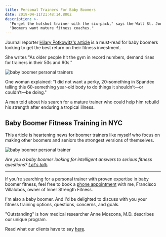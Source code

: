 ```yaml
---
title: Personal Trainers For Baby Boomers
date: 2019-04-11T21:48:14.800Z
description: >-
  "Forget the hotshot trainer with the six-pack," says the Wall St. Journal. 
  "Boomers want mature fitness coaches."
---
```

Journal reporter <a href="https://www.wsj.com/articles/forget-the-hotshot-trainer-with-the-six-pack-boomers-want-mature-fitness-coaches-11554557400" target="blank">Hilary Potkowitz's article</a> is a must-read for baby boomers looking to get the best return on their fitness investment. 

She writes "As older people hit the gym in record numbers, demand rises for trainers in their 50s and 60s."

![baby boomer personal trainers](/img/inner-strength-fitness-nyc.png "baby boomer personal trainers")

One woman explained: "I did not want a perky, 20-something in Spandex telling this 60-something year-old body to do things it shouldn’t—or couldn’t—be doing."

A man told about his search for a mature trainer who could help him rebuild his strength after enduring a tropical illness.

## Baby Boomer Fitness Training in NYC

This article is heartening news for boomer trainers like myself who focus on making other boomers and seniors the strongest versions of themselves.

![baby boomer personal trainer](/img/francisco-villalobos-nyc.webp "baby boomer personal trainer")

_Are you a baby boomer looking for intelligent answers to serious fitness questions?_  <a href="https://calendly.com/isfny/15min" target="blank">_Let's talk</a>._ <hr>

If you're searching for a personal trainer with proven expertise in baby boomer fitness, feel free to book a <a href="https://calendly.com/isfny/15min" target="blank">phone appointment</a> with me, Francisco Villalobos, owner of Inner Strength Fitness.

I'm also a baby boomer. And I'd be delighted to discuss with you your fitness training options, questions, concerns, and goals.

"Outstanding" is how medical researcher Anne Moscona, M.D. describes our unique program. 

Read what our clients have to say [here](/post/5-star-reviews/).
